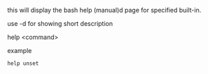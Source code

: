 this will display the bash help (manual)d page for specified built-in.

use -d for showing short description 

help \<command>

example 

```
help unset
```